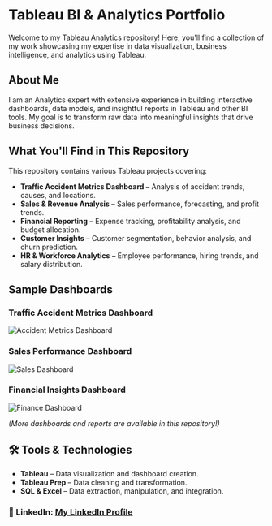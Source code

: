 #  Tableau BI & Analytics Portfolio  

Welcome to my Tableau Analytics repository!  Here, you'll find a collection of my work showcasing my expertise in data visualization, business intelligence, and analytics using Tableau.  

##  About Me  
I am an Analytics expert with extensive experience in building interactive dashboards, data models, and insightful reports in Tableau and other BI tools. My goal is to transform raw data into meaningful insights that drive business decisions.  

##  What You'll Find in This Repository  
This repository contains various Tableau projects covering:  

- **Traffic Accident Metrics Dashboard** – Analysis of accident trends, causes, and locations.  
- **Sales & Revenue Analysis** – Sales performance, forecasting, and profit trends.  
- **Financial Reporting** – Expense tracking, profitability analysis, and budget allocation.  
- **Customer Insights** – Customer segmentation, behavior analysis, and churn prediction.  
- **HR & Workforce Analytics** – Employee performance, hiring trends, and salary distribution.  

##  Sample Dashboards  
### Traffic Accident Metrics Dashboard  
![Accident Metrics Dashboard](Accident-Metrics-Dashboard.png)  

### Sales Performance Dashboard  
![Sales Dashboard](Sales-Dashboard.png)  

### Financial Insights Dashboard  
![Finance Dashboard](Finance-Dashboard.png)  

_(More dashboards and reports are available in this repository!)_  

## 🛠 Tools & Technologies  
- **Tableau** – Data visualization and dashboard creation.   
- **Tableau Prep** – Data cleaning and transformation.  
- **SQL & Excel** – Data extraction, manipulation, and integration.  

 
### 💼 LinkedIn: [My LinkedIn Profile](https://linkedin.com/in/wajahatsiddique)  


